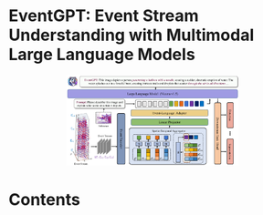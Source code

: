 # EventGPT: Event Stream Understanding with Multimodal Large Language Models
<div align="center">
  <img src="assets/overview.png" width="60%">
</div>

# Contents


